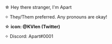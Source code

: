 ☆ Hey there stranger, I'm Apart
 

✧ They/Them preferred. Any pronouns are okay!

☆ **icon: @KVlen (Twitter)**

✧ Discord: Apart#0001
